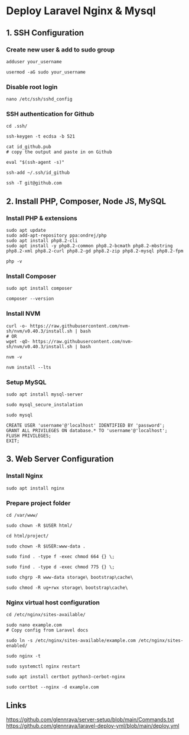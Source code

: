 # Deploy Laravel Nginx & Mysql

## 1. SSH Configuration

### Create new user & add to sudo group

```
adduser your_username

usermod -aG sudo your_username
```

### Disable root login
```
nano /etc/ssh/sshd_config
```

### SSH authentication for Github
```
cd .ssh/

ssh-keygen -t ecdsa -b 521

cat id_github.pub
# copy the output and paste in on Github

eval "$(ssh-agent -s)"

ssh-add ~/.ssh/id_github

ssh -T git@github.com
```

## 2. Install PHP, Composer, Node JS, MySQL

### Install PHP & extensions
```
sudo apt update
sudo add-apt-repository ppa:ondrej/php
sudo apt install php8.2-cli
sudo apt install -y php8.2-common php8.2-bcmath php8.2-mbstring php8.2-xml php8.2-curl php8.2-gd php8.2-zip php8.2-mysql php8.2-fpm

php -v
```

### Install Composer
```
sudo apt install composer

composer --version
```

### Install NVM
```
curl -o- https://raw.githubusercontent.com/nvm-sh/nvm/v0.40.3/install.sh | bash
# OR
wget -qO- https://raw.githubusercontent.com/nvm-sh/nvm/v0.40.3/install.sh | bash

nvm -v

nvm install --lts
```

### Setup MySQL
```
sudo apt install mysql-server

sudo mysql_secure_instalation

sudo mysql

CREATE USER 'username'@'localhost' IDENTIFIED BY 'password';
GRANT ALL PRIVILEGES ON database.* TO 'username'@'localhost';
FLUSH PRIVILEGES;
EXIT;
```

## 3. Web Server Configuration

### Install Nginx
```
sudo apt install nginx
```

### Prepare project folder
```
cd /var/www/

sudo chown -R $USER html/

cd html/project/

sudo chown -R $USER:www-data .

sudo find . -type f -exec chmod 664 {} \;

sudo find . -type d -exec chmod 775 {} \;

sudo chgrp -R www-data storage\ bootstrap\cache\

sudo chmod -R ug+rwx storage\ bootstrap\cache\
```

### Nginx virtual host configuration
```
cd /etc/nginx/sites-available/

sudo nano example.com
# Copy config from Laravel docs

sudo ln -s /etc/nginx/sites-available/example.com /etc/nginx/sites-enabled/

sudo nginx -t

sudo systemctl nginx restart

sudo apt install certbot python3-cerbot-nginx

sudo certbot --nginx -d example.com
```

## Links

https://github.com/glennraya/server-setup/blob/main/Commands.txt
https://github.com/glennraya/laravel-deploy-yml/blob/main/deploy.yml